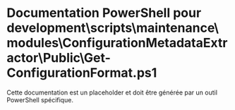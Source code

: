 # Documentation PowerShell pour development\scripts\maintenance\modules\ConfigurationMetadataExtractor\Public\Get-ConfigurationFormat.ps1

Cette documentation est un placeholder et doit être générée par un outil PowerShell spécifique.
